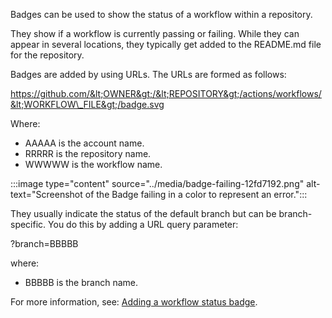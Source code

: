 Badges can be used to show the status of a workflow within a repository.

They show if a workflow is currently passing or failing. While they can appear in several locations, they typically get added to the README.md file for the repository.

Badges are added by using URLs. The URLs are formed as follows:

https://github.com/&lt;OWNER&gt;/&lt;REPOSITORY&gt;/actions/workflows/&lt;WORKFLOW\_FILE&gt;/badge.svg

Where:

 -  AAAAA is the account name.
 -  RRRRR is the repository name.
 -  WWWWW is the workflow name.

:::image type="content" source="../media/badge-failing-12fd7192.png" alt-text="Screenshot of the Badge failing in a color to represent an error.":::


They usually indicate the status of the default branch but can be branch-specific. You do this by adding a URL query parameter:

?branch=BBBBB

where:

 -  BBBBB is the branch name.

For more information, see: [Adding a workflow status badge](https://docs.github.com/actions/monitoring-and-troubleshooting-workflows/adding-a-workflow-status-badge).
